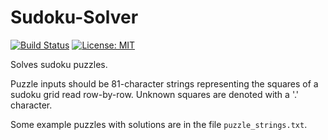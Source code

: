 # Sudoku-Solver

[![Build Status](https://circleci.com/gh/wangazz/Sudoku-Solver.svg?style=shield)](https://circleci.com/gh/wangazz/Sudoku-Solver)
[![License: MIT](https://img.shields.io/github/license/wangazz/Sudoku-Solver)](https://opensource.org/licenses/MIT)

Solves sudoku puzzles.

Puzzle inputs should be 81-character strings representing the squares of a sudoku grid read row-by-row. Unknown squares are denoted with a '.' character.

Some example puzzles with solutions are in the file `puzzle_strings.txt`.
